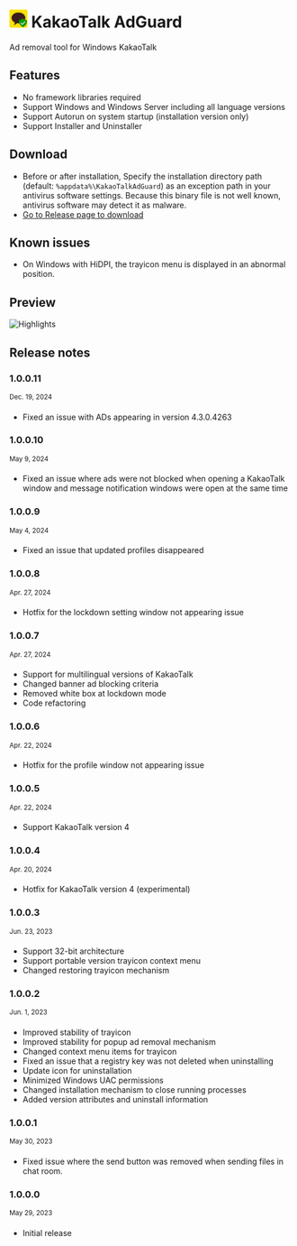 # ![](Docs/KakaoTalkAdGuard.png) KakaoTalk AdGuard

Ad removal tool for Windows KakaoTalk

## Features

- No framework libraries required
- Support Windows and Windows Server including all language versions
- Support Autorun on system startup (installation version only)
- Support Installer and Uninstaller

## Download

- Before or after installation, Specify the installation directory path (default: `%appdata%\KakaoTalkAdGuard`) as an exception path in your antivirus software settings. Because this binary file is not well known, antivirus software may detect it as malware.
- [Go to Release page to download](https://github.com/loopback-kr/KakaoTalkAdGuard/releases)

## Known issues

- On Windows with HiDPI, the trayicon menu is displayed in an abnormal position.

## Preview

![Highlights](https://github.com/loopback-kr/KakaoTalkAdGuard/assets/28856527/493bea2b-87c9-4792-9cfd-c534aec02b14)

## Release notes

### 1.0.0.11

<sup>Dec. 19, 2024</sup>

- Fixed an issue with ADs appearing in version 4.3.0.4263

### 1.0.0.10

<sup>May 9, 2024</sup>

- Fixed an issue where ads were not blocked when opening a KakaoTalk window and message notification windows were open at the same time

### 1.0.0.9

<sup>May 4, 2024</sup>

- Fixed an issue that updated profiles disappeared

### 1.0.0.8

<sup>Apr. 27, 2024</sup>

- Hotfix for the lockdown setting window not appearing issue

### 1.0.0.7

<sup>Apr. 27, 2024</sup>

- Support for multilingual versions of KakaoTalk
- Changed banner ad blocking criteria
- Removed white box at lockdown mode
- Code refactoring

### 1.0.0.6

<sup>Apr. 22, 2024</sup>

- Hotfix for the profile window not appearing issue

### 1.0.0.5

<sup>Apr. 22, 2024</sup>

- Support KakaoTalk version 4

### 1.0.0.4

<sup>Apr. 20, 2024</sup>

- Hotfix for KakaoTalk version 4 (experimental)

### 1.0.0.3

<sup>Jun. 23, 2023</sup>

- Support 32-bit architecture
- Support portable version trayicon context menu
- Changed restoring trayicon mechanism

### 1.0.0.2

<sup>Jun. 1, 2023</sup>

- Improved stability of trayicon
- Improved stability for popup ad removal mechanism
- Changed context menu items for trayicon
- Fixed an issue that a registry key was not deleted when uninstalling
- Update icon for uninstallation
- Minimized Windows UAC permissions
- Changed installation mechanism to close running processes
- Added version attributes and uninstall information

### 1.0.0.1

<sup>May 30, 2023</sup>

- Fixed issue where the send button was removed when sending files in chat room.

### 1.0.0.0

<sup>May 29, 2023</sup>

- Initial release
